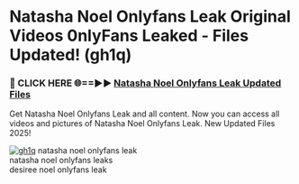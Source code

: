 # Natasha Noel Onlyfans Leak Original Videos 0nlyFans Leaked - Files Updated! (gh1q)

<h3>🔴 CLICK HERE 🌐==►► <a href="https://tinyurl.com/brd5kh86" rel="nofollow">Natasha Noel Onlyfans Leak Updated Files</a></h3>

Get Natasha Noel Onlyfans Leak and all content. Now you can access all videos and pictures of Natasha Noel Onlyfans Leak. New Updated Files 2025!

[![gh1q](https://i.imgur.com/K7sEzmb.gif)](https://tinyurl.com/brd5kh86)
natasha noel onlyfans leak<br>
natasha noel onlyfans leaks<br>
desiree noel onlyfans leak